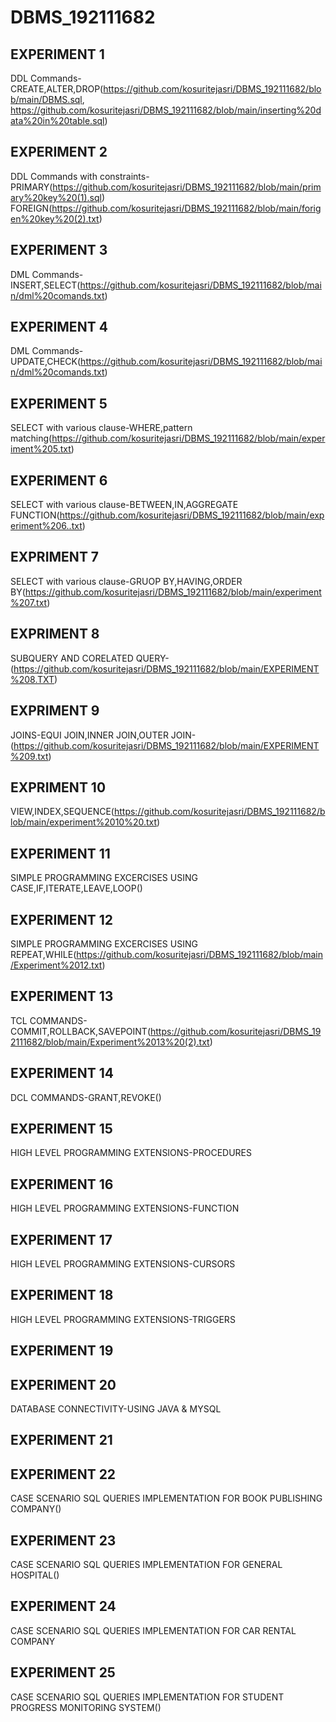 # DBMS_192111682
## EXPERIMENT 1
   DDL Commands-CREATE,ALTER,DROP(https://github.com/kosuritejasri/DBMS_192111682/blob/main/DBMS.sql,
                                  https://github.com/kosuritejasri/DBMS_192111682/blob/main/inserting%20data%20in%20table.sql)
## EXPERIMENT 2
   DDL Commands with constraints-
      PRIMARY(https://github.com/kosuritejasri/DBMS_192111682/blob/main/primary%20key%20(1).sql)
      FOREIGN(https://github.com/kosuritejasri/DBMS_192111682/blob/main/forigen%20key%20(2).txt)
## EXPERIMENT 3
   DML Commands-INSERT,SELECT(https://github.com/kosuritejasri/DBMS_192111682/blob/main/dml%20comands.txt)
## EXPERIMENT 4
   DML Commands-UPDATE,CHECK(https://github.com/kosuritejasri/DBMS_192111682/blob/main/dml%20comands.txt)
## EXPERIMENT 5
   SELECT with various clause-WHERE,pattern matching(https://github.com/kosuritejasri/DBMS_192111682/blob/main/experiment%205.txt)
## EXPERIMENT 6 
   SELECT with various clause-BETWEEN,IN,AGGREGATE FUNCTION(https://github.com/kosuritejasri/DBMS_192111682/blob/main/experiment%206..txt)
## EXPRIMENT 7 
   SELECT with various clause-GRUOP BY,HAVING,ORDER BY(https://github.com/kosuritejasri/DBMS_192111682/blob/main/experiment%207.txt)
## EXPRIMENT 8
   SUBQUERY AND CORELATED QUERY-(https://github.com/kosuritejasri/DBMS_192111682/blob/main/EXPERIMENT%208.TXT)
## EXPRIMENT 9
   JOINS-EQUI JOIN,INNER JOIN,OUTER JOIN-(https://github.com/kosuritejasri/DBMS_192111682/blob/main/EXPERIMENT%209.txt)
## EXPRIMENT 10
   VIEW,INDEX,SEQUENCE(https://github.com/kosuritejasri/DBMS_192111682/blob/main/experiment%2010%20.txt)
## EXPERIMENT 11
   SIMPLE PROGRAMMING EXCERCISES USING CASE,IF,ITERATE,LEAVE,LOOP()
## EXPERIMENT 12
   SIMPLE PROGRAMMING EXCERCISES USING REPEAT,WHILE(https://github.com/kosuritejasri/DBMS_192111682/blob/main/Experiment%2012.txt)
## EXPERIMENT 13
   TCL COMMANDS-COMMIT,ROLLBACK,SAVEPOINT(https://github.com/kosuritejasri/DBMS_192111682/blob/main/Experiment%2013%20(2).txt)
## EXPERIMENT 14
   DCL COMMANDS-GRANT,REVOKE()
## EXPERIMENT 15
   HIGH LEVEL PROGRAMMING EXTENSIONS-PROCEDURES
## EXPERIMENT 16
   HIGH LEVEL PROGRAMMING EXTENSIONS-FUNCTION
## EXPERIMENT 17
   HIGH LEVEL PROGRAMMING EXTENSIONS-CURSORS
## EXPERIMENT 18
   HIGH LEVEL PROGRAMMING EXTENSIONS-TRIGGERS
## EXPERIMENT 19
   
## EXPERIMENT 20
   DATABASE CONNECTIVITY-USING JAVA & MYSQL
## EXPERIMENT 21
   
## EXPERIMENT 22
   CASE SCENARIO SQL QUERIES IMPLEMENTATION FOR BOOK PUBLISHING COMPANY()
## EXPERIMENT 23
   CASE SCENARIO SQL QUERIES IMPLEMENTATION FOR GENERAL HOSPITAL()
## EXPERIMENT 24
   CASE SCENARIO SQL QUERIES IMPLEMENTATION FOR CAR RENTAL COMPANY  
## EXPERIMENT 25
   CASE SCENARIO SQL QUERIES IMPLEMENTATION FOR STUDENT PROGRESS MONITORING SYSTEM()

   

   
